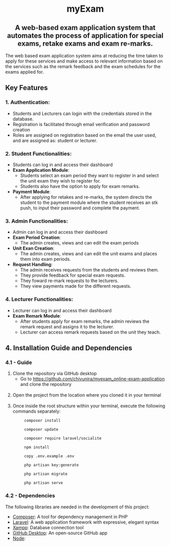 <h1 style="text-align: center;">
    myExam
</h1>

<h2 style="text-align: center;">
    A web-based exam application system that automates the process of application for special exams, retake exams and exam re-marks.
</h2>

The web based exam application system aims at reducing the time taken to apply for these services and make access to relevant information based on the services such as the remark feedback and the exam schedules for the exams applied for.

## Key Features

### 1. Authentication:

- Students and Lecturers can login with the credentials stored in the database.
- Registration is facilitated through email verification and password creation
- Roles are assigned on registration based on the email the user used, and are assigned as: student or lecturer.

### 2. Student Functionalities:

- Students can log in and access their dashboard
- **Exam Application Module**:
    - Students select an exam period they want to register in and select the unit exam they wish to register for.
    - Students also have the option to apply for exam remarks.
- **Payment Module**:
    - After applying for retakes and re-marks, the system directs the student to the payment module where the student receives an stk push, to input their password and complete the payment.

### 3. Admin Functionalities:

-  Admin can log in and access their dashboard
- **Exam Period Creation**:
    - The admin creates, views and can edit the exam periods
- **Unit Exan Creation**:
    - The admin creates, views and can edit the unit exams and places them into exam periods.
- **Request Handling**:
    - The admin receives requests from the students and reviews them.
    - They provide feedback for special exam requests.
    - They foward re-mark requests to the lecturers.
    - They view payments made for the different requests.

### 4. Lecturer Functionalities:

- Lecturer can log in and access their dashboard
- **Exam Remark Module**:
    - After students apply for exam remarks, the admin reviews the remark request and assigns it to the lecturer.
    - Lecturer can access remark requests based on the unit they teach.

## 4. Installation Guide and Dependencies

### 4.1 - Guide

1. Clone the repository via GitHub desktop
    - Go to https://github.com/chivunira/myexam_online-exam-application and clone the repository
      <br><br>
2. Open the project from the location where you cloned it in your terminal
   <br><br>
3. Once inside the root structure within your terminal, execute the following commands separately:
   ```shell
        composer install
      ```
   ```shell
        composer update
   ```
   ```shell
        composer require laravel/socialite
   ```
   ```shell
        npm install
   ```
   ```shell
        copy .env.example .env
   ```
   ```shell
        php artisan key:generate
   ```
   ```shell
        php artisan migrate
   ```
   ```shell
        php artisan serve
   ```

### 4.2 - Dependencies

The following libraries are needed in the development of this project:

- [Composer](https://getcomposer.org/): A tool for dependency management in PHP
- [Laravel](https://laravel.com/): A web application framework with expressive, elegant syntax
- [Xampp](https://www.apachefriends.org/download.html): Database connection tool
- [GitHub Desktop](https://desktop.github.com/): An open-source GitHub app
- [Node](https://nodejs.org/en): 
